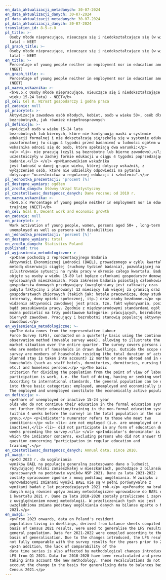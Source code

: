 ```yaml
---
en_data_aktualizacji_metadanych: 30-07-2024
en_data_aktualizacji_danych: 30-07-2024
pl_data_aktualizacji_metadanych: 30-07-2024
pl_data_aktualizacji_danych: 30-07-2024
translation_id: 8-5-c-0
pl_title: >-
  Osoby młode niepracujące, nieuczące się i niedokształcające się (w wieku 15-24
  lata) - NEET
pl_graph_title: >-
  Osoby młode niepracujące, nieuczące się i niedokształcające się (w wieku 15-24
  lata) - NEET
en_title: >-
  Percentage of young people neither in employment nor in education and training
  (NEET)
en_graph_title: >-
  Percentage of young people neither in employment nor in education and training
  (NEET)
pl_nazwa_wskaznika: >-
  <b>8.5.c Osoby młode niepracujące, nieuczące się i niedokształcające się (w
  wieku 15-24 lata) - NEET</b>
pl_cel: Cel 8. Wzrost gospodarczy i godna praca
pl_zadanie: null
pl_priorytet: >-
  Aktywizacja zawodowa osób młodych, kobiet, osób w wieku 50+, osób długotrwale
  bezrobotnych, jak również niepełnosprawnych
pl_definicja: >-
  <p>Udział osób w wieku 15-24 lata
  bezrobotnych lub biernych, które nie kontynuują nauki w systemie
  edukacji formalnej i nie dokształcają się/szkolą się w systemie edukacji
  pozaformalnej (w ciągu 4 tygodni przed badaniem) w ludności ogółem w tej samej grupie wieku.</p> <p>Licznik
  wskaźnika odnosi się do osób, które spełniają dwa warunki:</p>
  <ul> <li>- nie pracują (czyli są bezrobotne lub bierne zawodowo),</li> <li>- nie
  uczestniczyły w żadnej formie edukacji w ciągu 4 tygodni poprzedzających
  badanie.</li> </ul> <p>Mianownikiem wskaźnika
  jest ludność w danej grupie wieku, której dotyczy wskaźnik, z
  wyłączeniem osób, które nie udzieliły odpowiedzi na pytania
  dotyczące "uczestnictwa w regularnej edukacji i szkoleniu".</p>
pl_jednostka_prezentacji: 'procent [%]'
pl_dostepne_wymiary: ogółem
pl_zrodlo_danych: Główny Urząd Statystyczny
pl_czestotliwosc_dostępnosc_danych: Dane roczne; od 2010 r.
en_nazwa_wskaznika: >-
  <b>8.5.c Percentage of young people neither in employment nor in education and
  training (NEET)</b>
en_cel: Goal 8. Decent work and economic growth
en_zadanie: null
en_priorytet: >-
  Work activation of young people, women, persons aged 50+ , long-term
  unemployed as well as persons with disabilities
en_jednostka_prezentacji: 'percent [%]'
en_dostepne_wymiary: total
en_zrodlo_danych: Statistics Poland
published: true
pl_wyjasnienia_metodologiczne: >-
  <p>Dane pochodzą z reprezentacyjnego Badania
  Aktywności Ekonomicznej Ludności (BAEL), prowadzonego w cyklu kwartalnym
  metodą obserwacji ciągłej (ruchomy tydzień badania), pozwalającej na
  zilustrowanie sytuacji na rynku pracy w okresie całego kwartału. Badaniem
  objęte są osoby w wieku 15-89 lat będące członkami gospodarstw domowych w
  wylosowanych mieszkaniach. Poza zakresem badania pozostają członkowie
  gospodarstw domowych przebywający (uwzględniany jest całkowity czas
  pobytu faktyczny i planowany) 12 miesięcy lub więcej za granicą oraz w
  gospodarstwach zbiorowych (takich jak: hotele pracownicze, domy studenckie,
  internaty, domy opieki społecznej, itp.) oraz osoby bezdomne.</p> <p>Podstawowym kryterium podziału ludności z punktu
  widzenia aktywności zawodowej jest praca, tzn. fakt wykonywania, posiadania
  bądź poszukiwania pracy. Zgodnie z międzynarodowymi standardami ogół
  można podzielić na trzy podstawowe kategorie: pracujących, bezrobotnych i
  biernych zawodowo. Pracujący i bezrobotni stanowią populację aktywnych
  zawodowo.</p>
en_wyjasnienia_metodologiczne: >-
  <p>The data comes from the representative Labour
  Force Survey (LFS), conducted on a quarterly basis using the continuous
  observation method (movable survey week), allowing to illustrate the labor
  market situation over the entire quarter. The survey covers persons aged 15-89
  who are members of households in drawn dwellings. Outside the scope of the
  survey are members of households residing (the total duration of actual and
  planned stay is taken into account) 12 months or more abroad and in collective
  households (such as staff hotels, dormitories, dormitories, nursing homes,
  etc.) and homeless persons.</p> <p>The basic
  criterion for dividing the population from the point of view of labor force
  participation is work, i.e. the fact of doing, having or seeking work.
  According to international standards, the general population can be divided
  into three basic categories: employed, unemployed and economically inactive.
  The employed and unemployed constitute the economically active population.</p>
en_definicja: >-
  <p>Share of unemployed or inactive 15-24 year
  olds who do not continue their education in the formal education system and do
  not further their education/training in the non-formal education system
  (within 4 weeks before the survey) in the total population in the same age
  group.</p> <p>Indicator's numerator refers to those who meet two
  conditions:</p> <ul> <li>- are not employed (i.e. are unemployed or economically
  inactive),</li> <li>- did not participate in any form of education during four
  weeks preceding the survey.</li> </ul> <p>Indicator's denominator is a population in a given age group,
  which the indicator concerns, excluding persons who did not answer the
  question concerning "participation in regular education and
  training".</p>
en_czestotliwosc_dostępnosc_danych: Annual data; since 2010.
pl_uwagi: >-
  <p>Od 2023 r. do uogólniania
  wyników BAEL na populację generalną zastosowano dane o ludności
  rezydującej Polski zamieszkałej w mieszkaniach, pochodzące z bilansów
  opracowanych na podstawie wyników NSP 2021. Dane za lata 2021-2022
  zostały opracowane zgodnie z nową podstawą uogólniania. W związku z
  wprowadzonymi zmianami wyniki BAEL nie są w pełni porównywalne z
  wynikami badań z lat poprzedzających 2021 rok.</p> <p>Ponadto na brak porównywalności szeregów czasowych
  danych mają również wpływ zmiany metodologiczne wprowadzone do BAEL od
  1 kwartału 2021 r. Dane za lata 2010-2020 zostały przeliczone i zaprezentowane
  z uwzględnieniem nowej metodologii. W przeliczeniach tych nie jest
  uwzględniona zmiana podstawy uogólniania danych na bilanse oparte o NSP
  2021.</p>
en_uwagi: >-
  <p>From 2023 onwards, data on Poland's resident
  population living in dwellings, derived from balance sheets compiled on the
  basis of Census 2021 results, were used to generalise the LFS results to the
  general population. Data for 2021-2022 were compiled according to the new
  basis of generalisation. Due to the changes introduced, the LFS results are
  not fully comparable with the survey results for the years prior to 2021.</p>
  <p>In addition, the lack of comparability of the
  data time series is also affected by methodological changes introduced to the
  LFS from Q1 2021. Data for 2010-2020 have been recalculated and presented
  taking into account the new methodology. These recalculations do not take into
  account the change in the basis for generalising data to balances based on the
  Census 2021.</p>
---
```

